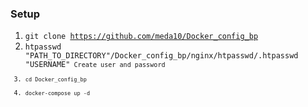 ### Setup
1. <code>git clone https://github.com/meda10/Docker_config_bp</code>
2. <code>htpasswd "PATH_TO_DIRECTORY"/Docker_config_bp/nginx/htpasswd/.htpasswd "USERNAME"<code> Create user and password
4. <code>cd Docker_config_bp</code>
4. <code>docker-compose up -d</code>